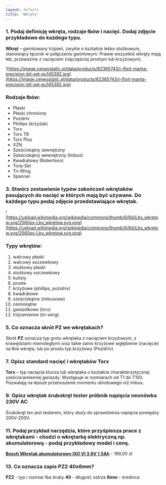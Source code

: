 ```yaml
---
layout: default
title: 'Wkręty'
---
```

### 1. Podaj definicję wkręta, rodzaje łbów i nacięć. Dodaj zdjęcie przykładowe do każdego typu.

**Wkręt** – gwintowany trzpień, zwykle o kształcie lekko stożkowym, stanowiący łącznik w połączeniu gwintowym. Prawie wszystkie wkręty mają łeb, przeważnie z nacięciem (najczęściej prostym lub krzyżowym).

![https://image.ceneostatic.pl/data/products/82365743/i-ifixit-manta-precision-bit-set-eu145392.jpg](https://image.ceneostatic.pl/data/products/82365743/i-ifixit-manta-precision-bit-set-eu145392.jpg)

### Rodzaje łbów:

- Płaski
- Płaski chroniony
- Pozidriv
- Phillips (krzyżak)
- Torx
- Torx TR
- Torx Plus
- XZN
- Sześciokątny zewnętrzny
- Sześciokątny wewnętrzny (Imbus)
- Kwadratowy (Robertson)
- Torq-Set
- Tri-Wing
- Spanner

### 3. Stwórz zestawienie typów zakończeń wkrętaków pasujących do nacięć w których mają być używane. Do każdego typu podaj zdjęcie przedstawiające wkrętak.

![https://upload.wikimedia.org/wikipedia/commons/thumb/6/6d/Lby_wkretow.svg/2560px-Lby_wkretow.svg.png](https://upload.wikimedia.org/wikipedia/commons/thumb/6/6d/Lby_wkretow.svg/2560px-Lby_wkretow.svg.png)

### Typy wkrętów:

1. walcowy płaski
2. walcowy soczewkowy
3. stożkowy płaski
4. stożkowy soczewkowy
5. kulisty
6. proste
7. krzyżowe (phillips, pozidriv)
8. kwadratowe
9. sześciokątne (imbusowe)
10. ośmiokątne
11. gwiazdkowe (torx)
12. trójramienne (tri-wing)

### 5. Co oznacza skrót PZ we wkrętakach?

Skrót **PZ** oznacza typ grotu wkrętaka z nacięciem krzyżowym, z krawędziami równoległymi oraz takie samo krzyżowe wgłębienie (nacięcie) na łbie wkręta, lub po prostu typ krzyżowy (Pozidriv).

### 7. Opisz standard nacięć i wkrętaków Torx

**Torx** – typ nacięcia klucza lub wkrętaka o kształcie charakterystycznej sześcioramiennej gwiazdy. Występuje w rozmiarach od T1 do T100. Pozwalają na lepsze przenoszenie momentu obrotowego niż imbus.

### 9. Opisz wkrętak śrubokręt tester próbnik napięcia neonówka 230V AC

Śrubokręt ten jest testerem, który służy do sprawdzenia napięcia pomiędzy 200V-250V.

### 11. Podaj przykład narzędzia, które przyśpiesza prace z wkrętakami - chodzi o wkrętarkę elektryczną np. akumulatorową - podaj przykładowy model i cenę.

**[Bosch Wkrętak akumulatorowy IXO VI 3,6V 1,5Ah](https://www.obi.pl/wkretarki/bosch-wkretak-akumulatorowy-ixo-vi-3-6v-1-5ah/p/6517767)** - 199,00 zł

### 13. Co oznacza zapis PZ2 40x6mm?

**PZ2** - typ i rozmiar łba śruby **40** - długość ostrza **6mm** - średnica
